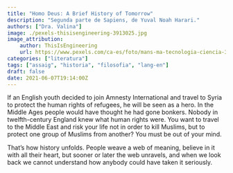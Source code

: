 ```yaml
---
title: "Homo Deus: A Brief History of Tomorrow"
description: "Segunda parte de Sapiens, de Yuval Noah Harari."
authors: ["Dra. Valina"]
image: ./pexels-thisisengineering-3913025.jpg
image_attribution:
    author: ThisIsEngineering
    url: https://www.pexels.com/ca-es/foto/mans-ma-tecnologia-ciencia-3913025/
categories: ["literatura"]
tags: ["assaig", "historia", "filosofia", "lang-en"]
draft: false
date: 2021-06-07T19:14:00Z
---
```


If an English youth decided to join Amnesty International and travel to Syria to protect the human rights of refugees, he will be seen as a hero. In the Middle Ages people would have thought he had gone bonkers. Nobody in twelfth-century England knew what human rights were. You want to travel to the Middle East and risk your life not in order to kill Muslims, but to protect one group of Muslims from another? You must be out of your mind.

That’s how history unfolds. People weave a web of meaning, believe in it with all their heart, but sooner or later the web unravels, and when we look back we cannot understand how anybody could have taken it seriously.
